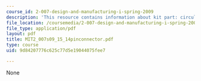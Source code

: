 ```yaml
---
course_id: 2-007-design-and-manufacturing-i-spring-2009
description: 'This resource contains information about kit part: circular 14 pin connector.'
file_location: /coursemedia/2-007-design-and-manufacturing-i-spring-2009/9d84207776c625c77d5e19044075fee7_MIT2_007s09_15_14pinconnector.pdf
file_type: application/pdf
layout: pdf
title: MIT2_007s09_15_14pinconnector.pdf
type: course
uid: 9d84207776c625c77d5e19044075fee7

---
```

None